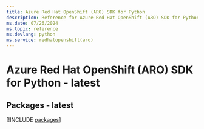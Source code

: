 ```yaml
---
title: Azure Red Hat OpenShift (ARO) SDK for Python
description: Reference for Azure Red Hat OpenShift (ARO) SDK for Python
ms.date: 07/26/2024
ms.topic: reference
ms.devlang: python
ms.service: redhatopenshift(aro)
---
```

# Azure Red Hat OpenShift (ARO) SDK for Python - latest
## Packages - latest
[!INCLUDE [packages](red-hat-openshift-(aro)-index.md)]